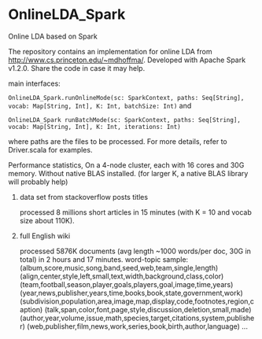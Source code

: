 # OnlineLDA_Spark
Online LDA based on Spark

The repository contains an implementation for online LDA from http://www.cs.princeton.edu/~mdhoffma/. 
Developed with Apache Spark v1.2.0. Share the code in case it may help.


main interfaces:

`OnlineLDA_Spark.runOnlineMode(sc: SparkContext, paths: Seq[String], vocab: Map[String, Int], K: Int, batchSize: Int)` and

`OnlineLDA_Spark runBatchMode(sc: SparkContext, paths: Seq[String], vocab: Map[String, Int], K: Int, iterations: Int)`

where paths are the files to be processed. For more details, refer to Driver.scala for examples.


Performance statistics, On a 4-node cluster, each with 16 cores and 30G memory. Without native BLAS installed. (for larger K, a native BLAS library will probably help)

1. data set from stackoverflow posts titles

    processed 8 millions short articles in 15 minutes (with K = 10 and vocab size about 110K).
    
2. full English wiki 
 
    processed 5876K documents (avg length ~1000 words/per doc, 30G in total) in 2 hours and 17 minutes. 
    word-topic sample:
        (album,score,music,song,band,seed,web,team,single,length)
        (align,center,style,left,small,text,width,background,class,color)
        (team,football,season,player,goals,players,goal,image,time,years)
        (year,news,publisher,years,time,books,book,state,government,work)
        (subdivision,population,area,image,map,display,code,footnotes,region,caption)
        (talk,span,color,font,page,style,discussion,deletion,small,made)
        (author,year,volume,issue,math,species,target,citations,system,publisher)
        (web,publisher,film,news,work,series,book,birth,author,language) ...

   
